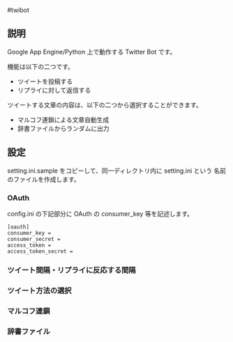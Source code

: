#twibot

## 説明

Google App Engine/Python 上で動作する Twitter Bot です。

機能は以下の二つです。
 
- ツイートを投稿する
- リプライに対して返信する

ツイートする文章の内容は、以下の二つから選択することができます。

- マルコフ連鎖による文章自動生成
- 辞書ファイルからランダムに出力

## 設定

setting.ini.sample をコピーして、同一ディレクトリ内に setting.ini という
名前のファイルを作成します。

### OAuth

config.ini の下記部分に OAuth の consumer_key 等を記述します。

    [oauth]
    consumer_key = 
    consumer_secret = 
    access_token = 
    access_token_secret = 

### ツイート間隔・リプライに反応する間隔

### ツイート方法の選択

### マルコフ連鎖

### 辞書ファイル
